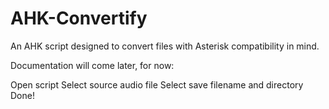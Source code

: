 # AHK-Convertify
An AHK script designed to convert files with Asterisk compatibility in mind.




Documentation will come later, for now:

Open script
Select source audio file
Select save filename and directory
Done!
